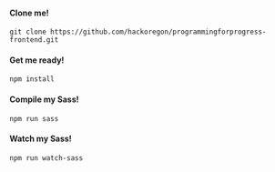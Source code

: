 #### Clone me!

`git clone https://github.com/hackoregon/programmingforprogress-frontend.git`

#### Get me ready!

`npm install`

#### Compile my Sass!

`npm run sass`

#### Watch my Sass!

`npm run watch-sass`